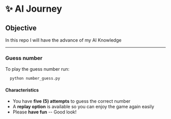 # ✨ AI Journey

## Objective

In this repo I will have the advance of my AI Knowledge

---

### Guess number

To play the guess number run:

```bash
  python number_guess.py
```

#### Characteristics

- You have **five (5) attempts** to guess the correct number
- A **replay option** is available so you can enjoy the game again easily
- Please **have fun** -- Good look!
